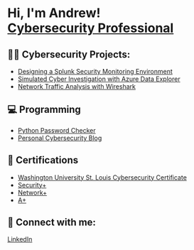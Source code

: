 <h1>Hi, I'm Andrew! <br/><a href="https://github.com/avoss33">Cybersecurity Professional</a>

<h2>👨‍💻 Cybersecurity Projects:</h2>

  - [Designing a Splunk Security Monitoring Environment](githublinkhere)
  - [Simulated Cyber Investigation with Azure Data Explorer](githublinkhere)
  - [Network Traffic Analysis with Wireshark](githublinkhere)

<h2>💻 Programming </h2>

  - [Python Password Checker](githublinkhere)
  - <a href="andrewvosscyber-fafjgybgfkc2gaf9.australiaeast-01.azurewebsites.net">Personal Cybersecurity Blog</a>

<h2>📖 Certifications </h2>

- <a href="https://drive.google.com/file/d/14Uq6geJVYj6EJ7P-6sUNYYSkGGecoKN1/view?usp=sharing">Washington University St. Louis Cybersecurity Certificate</a>
- <a href="https://drive.google.com/file/d/1V233RPlAWJE-bGhmzvSgsFC-Dkj8Ykci/view?usp=sharing">Security+</a>
- <a href="https://drive.google.com/file/d/1fntGJz4a9NpvHQyY5MLhaJ6dSfpRq-IG/view?usp=sharing">Network+</a>
- <a href="https://drive.google.com/file/d/1ZxPAs_fr_sALicF9H4JvI26ZUtTzcGeh/view?usp=sharing">A+</a>

<h2> 🤳 Connect with me:</h2>

<a href="https://www.linkedin.com/in/andrew-voss-b56a05136/">LinkedIn</a>

<!--
**avoss33/avoss33** is a ✨ _special_ ✨ repository because its `README.md` (this file) appears on your GitHub profile.

Here are some ideas to get you started:

- 🔭 I’m currently working on ...
- 🌱 I’m currently learning ...
- 👯 I’m looking to collaborate on ...
- 🤔 I’m looking for help with ...
- 💬 Ask me about ...
- 📫 How to reach me: ...
- 😄 Pronouns: ...
- ⚡ Fun fact: ...
-->
